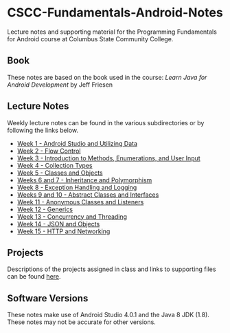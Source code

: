# CSCC-Fundamentals-Android-Notes

Lecture notes and supporting material for the Programming Fundamentals for
Android course at Columbus State Community College.

## Book

These notes are based on the book used in the course:
*Learn Java for Android Development* by Jeff Friesen

## Lecture Notes

Weekly lecture notes can be found in the various subdirectories or by
following the links below.

- [Week 1 - Android Studio and Utilizing Data](week_01/readme.md)
- [Week 2 - Flow Control](week_02/readme.md)
- [Week 3 - Introduction to Methods, Enumerations, and User Input](week_03/readme.md)
- [Week 4 - Collection Types](week_04/readme.md)
- [Week 5 - Classes and Objects](week_05/readme.md)
- [Weeks 6 and 7 - Inheritance and Polymorphism](week_06_07/readme.md)
- [Week 8 - Exception Handling and Logging](week_08/readme.md)
- [Weeks 9 and 10 - Abstract Classes and Interfaces](week_09_10/readme.md)
- [Week 11 - Anonymous Classes and Listeners](week_11/readme.md)
- [Week 12 - Generics](week_12/readme.md)
- [Week 13 - Concurrency and Threading](week_13/readme.md)
- [Week 14 - JSON and Objects](week_14/readme.md)
- [Week 15 - HTTP and Networking](week_15/readme.md)

## Projects

Descriptions of the projects assigned in class and links to supporting files
can be found [here](projects/readme.md).

## Software Versions

These notes make use of Android Studio 4.0.1 and the Java 8 JDK (1.8).
These notes may not be accurate for other versions.
